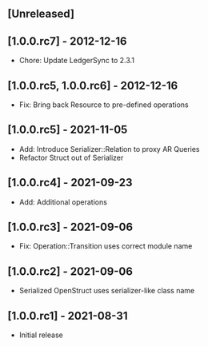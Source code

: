 ## [Unreleased]

## [1.0.0.rc7] - 2012-12-16

- Chore: Update LedgerSync to 2.3.1

## [1.0.0.rc5, 1.0.0.rc6] - 2012-12-16

- Fix: Bring back Resource to pre-defined operations

## [1.0.0.rc5] - 2021-11-05

- Add: Introduce Serializer::Relation to proxy AR Queries
- Refactor Struct out of Serializer

## [1.0.0.rc4] - 2021-09-23

- Add: Additional operations

## [1.0.0.rc3] - 2021-09-06

- Fix: Operation::Transition uses correct module name

## [1.0.0.rc2] - 2021-09-06

- Serialized OpenStruct uses serializer-like class name

## [1.0.0.rc1] - 2021-08-31

- Initial release
